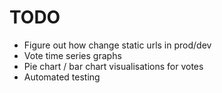 # TODO

- Figure out how change static urls in prod/dev
- Vote time series graphs
- Pie chart / bar chart visualisations for votes
- Automated testing
